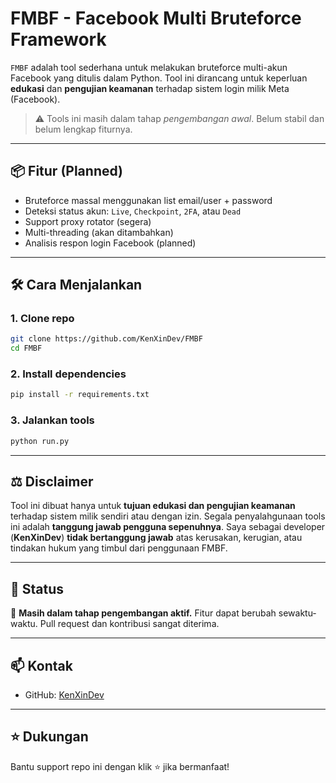 # FMBF - Facebook Multi Bruteforce Framework

`FMBF` adalah tool sederhana untuk melakukan bruteforce multi-akun Facebook yang ditulis dalam Python. Tool ini dirancang untuk keperluan **edukasi** dan **pengujian keamanan** terhadap sistem login milik Meta (Facebook).

> ⚠️ Tools ini masih dalam tahap *pengembangan awal*. Belum stabil dan belum lengkap fiturnya.

---

## 📦 Fitur (Planned)
- Bruteforce massal menggunakan list email/user + password
- Deteksi status akun: `Live`, `Checkpoint`, `2FA`, atau `Dead`
- Support proxy rotator (segera)
- Multi-threading (akan ditambahkan)
- Analisis respon login Facebook (planned)

---

## 🛠️ Cara Menjalankan

### 1. Clone repo

```bash
git clone https://github.com/KenXinDev/FMBF
cd FMBF
````

### 2. Install dependencies

```bash
pip install -r requirements.txt
```

### 3. Jalankan tools

```bash
python run.py
```
---
## ⚖️ Disclaimer

Tool ini dibuat hanya untuk **tujuan edukasi dan pengujian keamanan** terhadap sistem milik sendiri atau dengan izin.
Segala penyalahgunaan tools ini adalah **tanggung jawab pengguna sepenuhnya**.
Saya sebagai developer (**KenXinDev**) **tidak bertanggung jawab** atas kerusakan, kerugian, atau tindakan hukum yang timbul dari penggunaan FMBF.

---

## 🚧 Status

🧪 **Masih dalam tahap pengembangan aktif.**
Fitur dapat berubah sewaktu-waktu. Pull request dan kontribusi sangat diterima.

---

## 📫 Kontak

* GitHub: [KenXinDev](https://github.com/KenXinDev)

---

## ⭐ Dukungan

Bantu support repo ini dengan klik ⭐ jika bermanfaat!
